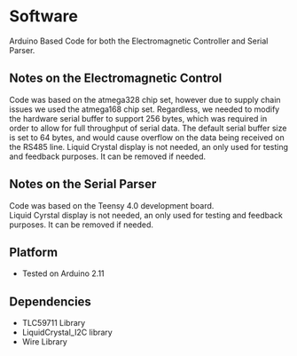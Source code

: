 # Software
Arduino Based Code for both the Electromagnetic Controller and Serial Parser.

## Notes on the Electromagnetic Control
Code was based on the atmega328 chip set, however due to supply chain issues we used the atmega168 chip set.
Regardless, we needed to modify the hardware serial buffer to support 256 bytes, which was required in order to allow for full throughput of serial data.  The default serial buffer size is set to 64 bytes, and would cause overflow on the data being received on the RS485 line.
Liquid Crystal display is not needed, an only used for testing and feedback purposes.  It can be removed if needed.

## Notes on the Serial Parser
Code was based on the Teensy 4.0 development board.  
Liquid Cyrstal display is not needed, an only used for testing and feedback purposes.  It can be removed if needed.

## Platform
- Tested on Arduino 2.11

## Dependencies
- TLC59711 Library 
- LiquidCrystal_I2C library
- Wire Library 
